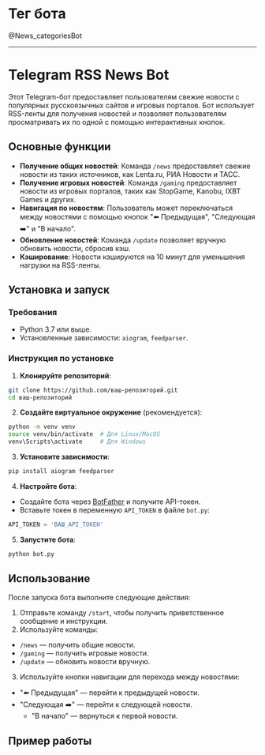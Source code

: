 # Тег бота
@News_categoriesBot


---

# Telegram RSS News Bot

Этот Telegram-бот предоставляет пользователям свежие новости с популярных русскоязычных сайтов и игровых порталов. Бот использует RSS-ленты для получения новостей и позволяет пользователям просматривать их по одной с помощью интерактивных кнопок.

## Основные функции

- **Получение общих новостей**: Команда `/news` предоставляет свежие новости из таких источников, как Lenta.ru, РИА Новости и ТАСС.
- **Получение игровых новостей**: Команда `/gaming` предоставляет новости из игровых порталов, таких как StopGame, Kanobu, IXBT Games и других.
- **Навигация по новостям**: Пользователь может переключаться между новостями с помощью кнопок "⬅️ Предыдущая", "Следующая ➡️" и "В начало".
- **Обновление новостей**: Команда `/update` позволяет вручную обновить новости, сбросив кэш.
- **Кэширование**: Новости кэшируются на 10 минут для уменьшения нагрузки на RSS-ленты.

## Установка и запуск

### Требования

- Python 3.7 или выше.
- Установленные зависимости: `aiogram`, `feedparser`.

### Инструкция по установке

1. **Клонируйте репозиторий**:
```bash
git clone https://github.com/ваш-репозиторий.git
cd ваш-репозиторий
```

2. **Создайте виртуальное окружение** (рекомендуется):
```bash
python -m venv venv
source venv/bin/activate  # Для Linux/MacOS
venv\Scripts\activate     # Для Windows
```

3. **Установите зависимости**:
```bash
pip install aiogram feedparser
```

4. **Настройте бота**:
- Создайте бота через [BotFather](https://t.me/BotFather) и получите API-токен.
- Вставьте токен в переменную `API_TOKEN` в файле `bot.py`:
```python
API_TOKEN = 'ВАШ_API_ТОКЕН'
```

5. **Запустите бота**:
```bash
python bot.py
```

## Использование

После запуска бота выполните следующие действия:

1. Отправьте команду `/start`, чтобы получить приветственное сообщение и инструкции.
2. Используйте команды:
- `/news` — получить общие новости.
- `/gaming` — получить игровые новости.
- `/update` — обновить новости вручную.
3. Используйте кнопки навигации для перехода между новостями:
- "⬅️ Предыдущая" — перейти к предыдущей новости.
- "Следующая ➡️" — перейти к следующей новости.
   - "В начало" — вернуться к первой новости.

## Пример работы
